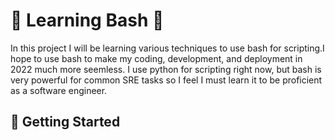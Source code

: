 # :shell: Learning Bash :shell:

In this project I will be learning various techniques to use bash for scripting.I hope to use bash to make my coding, development, and deployment in 2022 much more seemless. I use python for scripting right now, but bash is very powerful for common SRE tasks so I feel I must learn it to be proficient as a software engineer.

## :running: Getting Started
